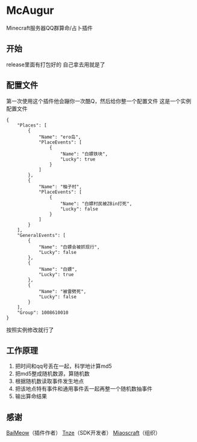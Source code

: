 # McAugur
Minecraft服务器QQ群算命/占卜插件

## 开始
release里面有打包好的
自己拿去用就是了

## 配置文件
第一次使用这个插件他会蹦你一次酷Q，然后给你整一个配置文件
这是一个实例配置文件
```
{
    "Places": [
        {
            "Name": "ero岛",
            "PlaceEvents": [
                {
                    "Name": "白嫖铁块",
                    "Lucky": true
                }
            ]
        },
        {
            "Name": "柚子村",
            "PlaceEvents": [
                {
                    "Name": "白嫖村民被ZBin打死",
                    "Lucky": false
                }
            ]
        }
    ],
    "GeneralEvents": [
        {
            "Name": "白嫖会被抓现行",
            "Lucky": false
        },
        {
            "Name": "白嫖",
            "Lucky": true
        },
        {
            "Name": "被雷劈死",
            "Lucky": false
        }
    ],
    "Group": 1008610010
}
```
按照实例修改就行了
## 工作原理
1. 把时间和qq号丢在一起，科学地计算md5
2. 把md5整成随机数源，算随机数
3. 根据随机数读取事件发生地点
4. 把该地点特有事件和通用事件丢一起再整一个随机数抽事件
5. 输出算命结果
## 感谢
[BaiMeow](https://github.com/MscBaiMeow)（插件作者）
[Tnze](https://github.com/Tnze)（SDK开发者）
[Miaoscraft](https://miaoscraft.cn)（组织）